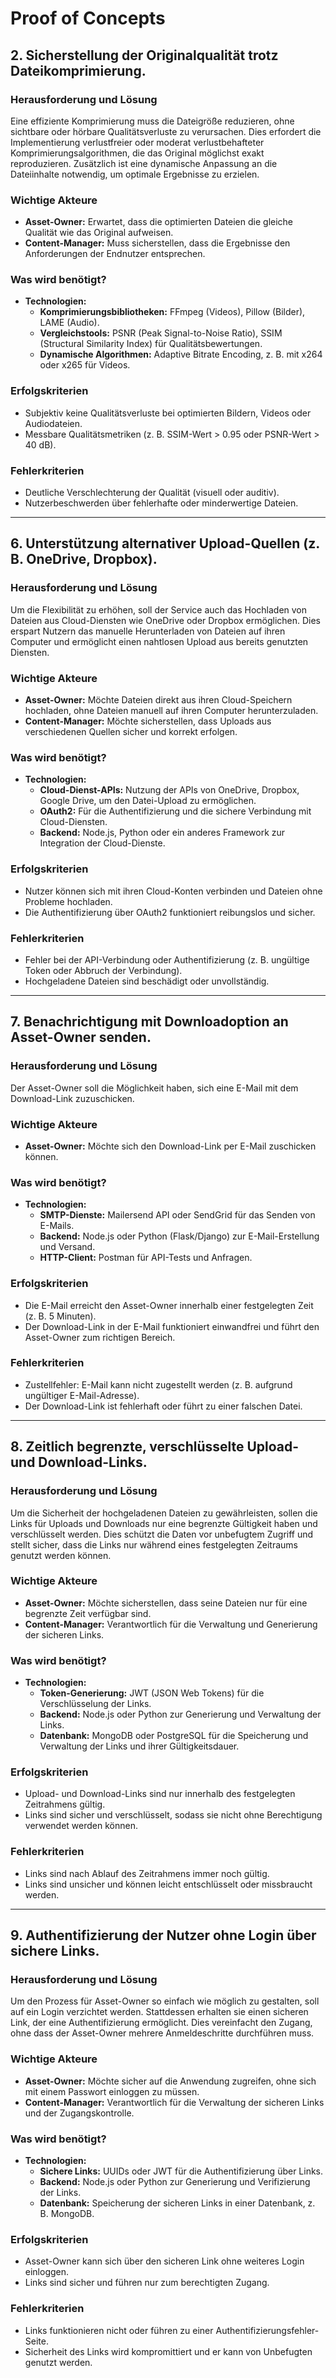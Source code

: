 # Proof of Concepts

## 2. Sicherstellung der Originalqualität trotz Dateikomprimierung.
### Herausforderung und Lösung  
Eine effiziente Komprimierung muss die Dateigröße reduzieren, ohne sichtbare oder hörbare Qualitätsverluste zu verursachen. Dies erfordert die Implementierung verlustfreier oder moderat verlustbehafteter Komprimierungsalgorithmen, die das Original möglichst exakt reproduzieren. Zusätzlich ist eine dynamische Anpassung an die Dateiinhalte notwendig, um optimale Ergebnisse zu erzielen.

### Wichtige Akteure  
- **Asset-Owner:** Erwartet, dass die optimierten Dateien die gleiche Qualität wie das Original aufweisen.  
- **Content-Manager:** Muss sicherstellen, dass die Ergebnisse den Anforderungen der Endnutzer entsprechen.  

### Was wird benötigt?  
- **Technologien:**  
  - **Komprimierungsbibliotheken:** FFmpeg (Videos), Pillow (Bilder), LAME (Audio).  
  - **Vergleichstools:** PSNR (Peak Signal-to-Noise Ratio), SSIM (Structural Similarity Index) für Qualitätsbewertungen.  
  - **Dynamische Algorithmen:** Adaptive Bitrate Encoding, z. B. mit x264 oder x265 für Videos.  

### Erfolgskriterien  
- Subjektiv keine Qualitätsverluste bei optimierten Bildern, Videos oder Audiodateien.  
- Messbare Qualitätsmetriken (z. B. SSIM-Wert > 0.95 oder PSNR-Wert > 40 dB).  

### Fehlerkriterien  
- Deutliche Verschlechterung der Qualität (visuell oder auditiv).  
- Nutzerbeschwerden über fehlerhafte oder minderwertige Dateien.  

---

## 6. Unterstützung alternativer Upload-Quellen (z. B. OneDrive, Dropbox).
### Herausforderung und Lösung  
Um die Flexibilität zu erhöhen, soll der Service auch das Hochladen von Dateien aus Cloud-Diensten wie OneDrive oder Dropbox ermöglichen. Dies erspart Nutzern das manuelle Herunterladen von Dateien auf ihren Computer und ermöglicht einen nahtlosen Upload aus bereits genutzten Diensten.

### Wichtige Akteure  
- **Asset-Owner:** Möchte Dateien direkt aus ihren Cloud-Speichern hochladen, ohne Dateien manuell auf ihren Computer herunterzuladen.  
- **Content-Manager:** Möchte sicherstellen, dass Uploads aus verschiedenen Quellen sicher und korrekt erfolgen.  

### Was wird benötigt?  
- **Technologien:**  
  - **Cloud-Dienst-APIs:** Nutzung der APIs von OneDrive, Dropbox, Google Drive, um den Datei-Upload zu ermöglichen.  
  - **OAuth2:** Für die Authentifizierung und die sichere Verbindung mit Cloud-Diensten.  
  - **Backend:** Node.js, Python oder ein anderes Framework zur Integration der Cloud-Dienste.  

### Erfolgskriterien  
- Nutzer können sich mit ihren Cloud-Konten verbinden und Dateien ohne Probleme hochladen.  
- Die Authentifizierung über OAuth2 funktioniert reibungslos und sicher.  

### Fehlerkriterien  
- Fehler bei der API-Verbindung oder Authentifizierung (z. B. ungültige Token oder Abbruch der Verbindung).  
- Hochgeladene Dateien sind beschädigt oder unvollständig.  

---

## 7. Benachrichtigung mit Downloadoption an Asset-Owner senden.
### Herausforderung und Lösung  
Der Asset-Owner soll die Möglichkeit haben, sich eine E-Mail mit dem Download-Link zuzuschicken.

### Wichtige Akteure  
- **Asset-Owner:** Möchte sich den Download-Link per E-Mail zuschicken können.  

### Was wird benötigt?  
- **Technologien:**  
  - **SMTP-Dienste:** Mailersend API oder SendGrid für das Senden von E-Mails.  
  - **Backend:** Node.js oder Python (Flask/Django) zur E-Mail-Erstellung und Versand.  
  - **HTTP-Client:** Postman für API-Tests und Anfragen.  

### Erfolgskriterien  
- Die E-Mail erreicht den Asset-Owner innerhalb einer festgelegten Zeit (z. B. 5 Minuten).  
- Der Download-Link in der E-Mail funktioniert einwandfrei und führt den Asset-Owner zum richtigen Bereich.  

### Fehlerkriterien  
- Zustellfehler: E-Mail kann nicht zugestellt werden (z. B. aufgrund ungültiger E-Mail-Adresse).  
- Der Download-Link ist fehlerhaft oder führt zu einer falschen Datei.  

---

## 8. Zeitlich begrenzte, verschlüsselte Upload- und Download-Links.
### Herausforderung und Lösung  
Um die Sicherheit der hochgeladenen Dateien zu gewährleisten, sollen die Links für Uploads und Downloads nur eine begrenzte Gültigkeit haben und verschlüsselt werden. Dies schützt die Daten vor unbefugtem Zugriff und stellt sicher, dass die Links nur während eines festgelegten Zeitraums genutzt werden können.

### Wichtige Akteure  
- **Asset-Owner:** Möchte sicherstellen, dass seine Dateien nur für eine begrenzte Zeit verfügbar sind.  
- **Content-Manager:** Verantwortlich für die Verwaltung und Generierung der sicheren Links.  

### Was wird benötigt?  
- **Technologien:**  
  - **Token-Generierung:** JWT (JSON Web Tokens) für die Verschlüsselung der Links.  
  - **Backend:** Node.js oder Python zur Generierung und Verwaltung der Links.  
  - **Datenbank:** MongoDB oder PostgreSQL für die Speicherung und Verwaltung der Links und ihrer Gültigkeitsdauer.  

### Erfolgskriterien  
- Upload- und Download-Links sind nur innerhalb des festgelegten Zeitrahmens gültig.  
- Links sind sicher und verschlüsselt, sodass sie nicht ohne Berechtigung verwendet werden können.  

### Fehlerkriterien  
- Links sind nach Ablauf des Zeitrahmens immer noch gültig.  
- Links sind unsicher und können leicht entschlüsselt oder missbraucht werden.  

---

## 9. Authentifizierung der Nutzer ohne Login über sichere Links.
### Herausforderung und Lösung  
Um den Prozess für Asset-Owner so einfach wie möglich zu gestalten, soll auf ein Login verzichtet werden. Stattdessen erhalten sie einen sicheren Link, der eine Authentifizierung ermöglicht. Dies vereinfacht den Zugang, ohne dass der Asset-Owner mehrere Anmeldeschritte durchführen muss.

### Wichtige Akteure  
- **Asset-Owner:** Möchte sicher auf die Anwendung zugreifen, ohne sich mit einem Passwort einloggen zu müssen.  
- **Content-Manager:** Verantwortlich für die Verwaltung der sicheren Links und der Zugangskontrolle.  

### Was wird benötigt?  
- **Technologien:**  
  - **Sichere Links:** UUIDs oder JWT für die Authentifizierung über Links.  
  - **Backend:** Node.js oder Python zur Generierung und Verifizierung der Links.  
  - **Datenbank:** Speicherung der sicheren Links in einer Datenbank, z. B. MongoDB.  

### Erfolgskriterien  
- Asset-Owner kann sich über den sicheren Link ohne weiteres Login einloggen.  
- Links sind sicher und führen nur zum berechtigten Zugang.  

### Fehlerkriterien  
- Links funktionieren nicht oder führen zu einer Authentifizierungsfehler-Seite.  
- Sicherheit des Links wird kompromittiert und er kann von Unbefugten genutzt werden.  
